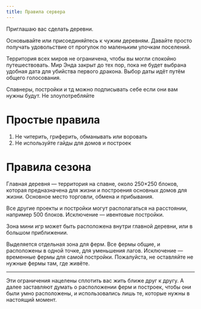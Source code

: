 ```yaml
---
title: Правила сервера
---
```

Приглашаю вас сделать деревни.

Основывайте или присоединяйтесь к чужим деревням. Давайте просто получать удовольствие от прогулок по маленьким улочкам поселений.

Территория всех миров не ограничена, чтобы вы могли спокойно путешествовать.
Мир Энда закрыт до тех пор, пока не будет выбрана удобная дата для убийства первого дракона. Выбор даты идёт путём общего голосования.

Спавнеры, постройки и тд можно подписывать себе если они вам нужны будут. Не злоупотребляйте
# Простые правила
1. Не читерить, гриферить, обманывать или воровать
2. Не используйте гайды для домов и построек 
# Правила сезона
Главная деревня — территория на спавне, около 250×250 блоков, которая предназначена для жизни и построения основных домов для жизни. Основное место торговли, обмена и прибывания.

Все другие проекты и постройки могут располагаться на расстоянии, например 500 блоков. Исключение — ивентовые постройки.

Зона мини игр может быть расположена внутри главной деревни, или в большом приближении.

Выделяется отдельная зона для ферм. Все фермы общие, и расположены в одной точке, для уменьшения лагов. Исключение — временные фермы для самой постройки. Пожалуйста, не оставляйте не нужные фермы там, где живёте.
***

Эти ограничения нацелены сплотить вас жить ближе друг к другу. А далее заставляют думать о расположении ферм и построек, чтобы они были умно расположены, и использовались лишь те, которые нужны в настоящий момент.